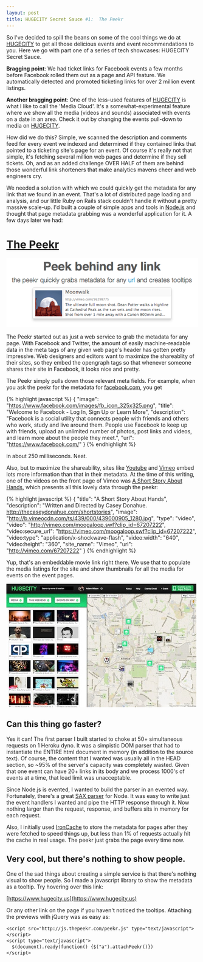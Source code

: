 ```yaml
---
layout: post
title: HUGECITY Secret Sauce #1:  The Peekr
---
```


So I've decided to spill the beans on some of the cool things we do at [HUGECITY](https://www.hugecity.us) to get all those delicious events and event recommendations to you.  Here we go with part one of a series of tech showcases:  HUGECITY Secret Sauce.

**Bragging point**:  We had ticket links for Facebook events a few months before Facebook rolled them out as a page and API feature.  We automatically detected and promoted ticketing links for over 2 million event listings.  

**Another bragging point**:  One of the less-used features of [HUGECITY](https://www.hugecity.us) is what I like to call the 'Media Cloud'.  It's a somewhat-experimental feature where we show all the media (videos and sounds) associated with events on a date in an area.  Check it out by changing the events pull-down to media on [HUGECITY](https://www.hugecity.us). 

How did we do this?  Simple, we scanned the description and comments feed for every event we indexed and determined if they contained links that pointed to a ticketing site's page for an event.  Of course it's really not that simple, it's fetching several million web pages and determine if they sell tickets.  Oh, and as an added challenge OVER HALF of them are behind those wonderful link shorteners that make analytics mavens cheer and web engineers cry.

We needed a solution with which we could quickly get the metadata for any link that we found in an event.  That's a lot of distributed page loading and analysis, and our little Ruby on Rails stack couldn't handle it without a pretty massive scale-up.  I'd built a couple of simple apps and tools in [Node.js](http://nodejs.org) and thought that page metadata grabbing was a wonderful application for it. A few days later we had:

# [The Peekr](http://thepeekr.com)

<p class="text-center">
  <img src="/images/peekr.png"/>
</p>

The Peekr started out as just a web service to grab the metadata for any page.  With Facebook and Twitter, the amount of easily machine-readable data in the meta tags of any given web page's header has gotten pretty impressive.  Web designers and editors want to maximize the shareablity of their sites, so they embed the opengraph tags so that whenever someone shares their site in Facebook, it looks nice and pretty.

The Peekr simply pulls down those relevant meta fields.  For example, when you ask the peekr for the metadata for [facebook.com](http://facebook.com), you get

{% highlight javascript %}
{
  "image": "https://www.facebook.com/images/fb_icon_325x325.png",
  "title": "Welcome to Facebook - Log In, Sign Up or Learn More",
  "description": "Facebook is a social utility that connects people with friends and others who work, study and live around them. People use Facebook to keep up with friends, upload an unlimited number of photos, post links and videos, and learn more about the people they meet.",
  "url": "https://www.facebook.com/"
} 
{% endhighlight %}

in about 250 milliseconds.  Neat.

Also, but to maximize the shareability, sites like [Youtube](http://youtube.com) and [Vimeo](http://vimeo.com) embed lots more information than that in their metadata.  At the time of this writing, one of the videos on the front page of Vimeo was [A Short Story About Hands](http://vimeo.com/67207222), which presents all this lovely data through the peekr:

{% highlight javascript %}
{
  "title": "A Short Story About Hands",
  "description": "Written and Directed by Casey Donahue.  http://thecaseydonahue.com/shortstories",
  "image": "http://b.vimeocdn.com/ts/439/000/439000905_1280.jpg",
  "type": "video",
  "video": "http://vimeo.com/moogaloop.swf?clip_id=67207222",
  "video:secure_url": "https://vimeo.com/moogaloop.swf?clip_id=67207222",
  "video:type": "application/x-shockwave-flash",
  "video:width": "640",
  "video:height": "360",
  "site_name": "Vimeo",
  "url": "http://vimeo.com/67207222"
}
{% endhighlight %}

Yup, that's an embeddable movie link right there.  We use that to populate the media listings for the site and show thumbnails for all the media for events on the event pages.

<p class="text-center">
  <img class="img-thumbnail" src="/images/mediacloud.jpg"/>
</p>

## Can this thing go faster?

Yes it can!  The first parser I built started to choke at 50+ simultaneous requests on 1 Heroku dyno.  It was a simpistic DOM parser that had to instantiate the ENTIRE html document in memory (in addition to the source text).  Of course, the content that I wanted was usually all in the HEAD section, so ~95% of the server's capacity was completely wasted.  Given that one event can have 20+ links in its body and we process 1000's of events at a time, that load limit was unacceptable.

Since Node.js is evented, I wanted to build the parser in an evented way.  Fortunately, there's a great [SAX parser](https://github.com/isaacs/sax-js) for Node.  It was easy to write just the event handlers I wanted and pipe the HTTP response through it.  Now nothing larger than the request, response, and buffers sits in memory for each request.

Also, I initially used [IronCache](http://www.iron.io/cache) to store the metadata for pages after they were fetched to speed things up, but less than 1% of requests actually hit the cache in real usage.  The peekr just grabs the page every time now. 

## Very cool, but there's nothing to show people.

One of the sad things about creating a simple service is that there's nothing visual to show people.  So I made a javascript library to show the metadata as a tooltip. Try hovering over this link:

  [https://www.hugecity.us](https://www.hugecity.us) 

Or any other link on the page if you haven't noticed the tooltips.  Attaching the previews with jQuery was as easy as:


    <script src="http://js.thepeekr.com/peekr.js" type="text/javascript"></script>
    <script type="text/javascript">
      $(document).ready(function() {$("a").attachPeekr()})
    </script>








